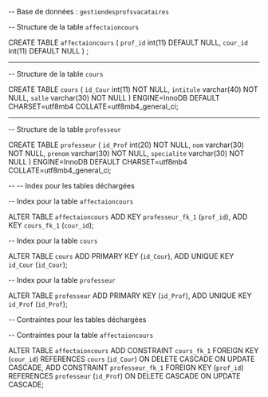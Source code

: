 
-- Base de données : `gestiondesprofsvacataires`

-- Structure de la table `affectaioncours`


CREATE TABLE `affectaioncours` (
  `prof_id` int(11) DEFAULT NULL,
  `cour_id` int(11) DEFAULT NULL
) ;

-- --------------------------------------------------------

-- Structure de la table `cours`


CREATE TABLE `cours` (
  `id_Cour` int(11) NOT NULL,
  `intitule` varchar(40) NOT NULL,
  `salle` varchar(30) NOT NULL
) ENGINE=InnoDB DEFAULT CHARSET=utf8mb4 COLLATE=utf8mb4_general_ci;

-- --------------------------------------------------------


-- Structure de la table `professeur`


CREATE TABLE `professeur` (
  `id_Prof` int(20) NOT NULL,
  `nom` varchar(30) NOT NULL,
  `prenom` varchar(30) NOT NULL,
  `specialite` varchar(30) NOT NULL
) ENGINE=InnoDB DEFAULT CHARSET=utf8mb4 COLLATE=utf8mb4_general_ci;

--
-- Index pour les tables déchargées

-- Index pour la table `affectaioncours`

ALTER TABLE `affectaioncours`
  ADD KEY `professeur_fk_1` (`prof_id`),
  ADD KEY `cours_fk_1` (`cour_id`);


-- Index pour la table `cours`

ALTER TABLE `cours`
  ADD PRIMARY KEY (`id_Cour`),
  ADD UNIQUE KEY `id_Cour` (`id_Cour`);


-- Index pour la table `professeur`

ALTER TABLE `professeur`
  ADD PRIMARY KEY (`id_Prof`),
  ADD UNIQUE KEY `id_Prof` (`id_Prof`);


-- Contraintes pour les tables déchargées

-- Contraintes pour la table `affectaioncours`

ALTER TABLE `affectaioncours`
  ADD CONSTRAINT `cours_fk_1` FOREIGN KEY (`cour_id`) REFERENCES `cours` (`id_Cour`) ON DELETE CASCADE ON UPDATE CASCADE,
  ADD CONSTRAINT `professeur_fk_1` FOREIGN KEY (`prof_id`) REFERENCES `professeur` (`id_Prof`) ON DELETE CASCADE ON UPDATE CASCADE;
